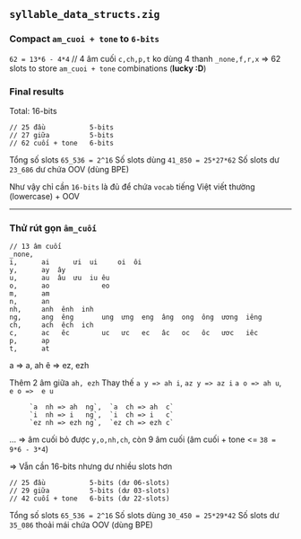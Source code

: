 ## `syllable_data_structs.zig`

### Compact `am_cuoi + tone` to `6-bits`

`62 = 13*6 - 4*4` // 4 âm cuối `c,ch,p,t` ko dùng 4 thanh `_none,f,r,x`
=> 62 slots to store `am_cuoi + tone` combinations (__lucky :D__)

### Final results

Total: 16-bits

    // 25 đầu           5-bits
    // 27 giữa          5-bits
    // 62 cuối + tone   6-bits

Tổng số slots `65_536 = 2^16`
Số slots dùng `41_850 = 25*27*62`
Số slots dư   `23_686` dư chứa OOV (dùng BPE)

Như vậy chỉ cần `16-bits` là đủ để chứa `vocab` tiếng Việt viết thường (lowercase) + OOV

- - -

### Thử rút gọn `âm_cuối`

    // 13 âm cuối
    _none,    
    i,      ai      ưi  ui     oi  ôi
    y,      ay  ây
    u,      au  âu  ưu  iu êu 
    o,      ao             eo
    m,      am 
    n,      an
    nh,     anh  ênh  inh
    ng,     ang  êng       ung  ưng  eng  âng  ong  ông  ương  iêng
    ch,     ach  êch  ich
    c,      ac   êc        uc   ưc   ec   âc   oc   ôc   ươc   iêc
    p,      ap
    t,      at
a =>  a,  ah
ê => ez, ezh

Thêm 2 âm giữa `ah, ezh`
Thay thế `a y => ah i`, `az y => az i`
         `a o => ah u`, ` e o =>  e u`

         `a  nh => ah  ng`,  `a  ch => ah  c`
         `i  nh => i   ng`,  `i  ch => i   c`
         `ez nh => ezh ng`,  `ez ch => ezh c`
...
=> âm cuối bỏ được `y,o,nh,ch`, còn 9 âm cuối (âm cuối + tone <= `38 = 9*6 - 3*4`)

=> Vẫn cần 16-bits nhưng dư nhiều slots hơn

    // 25 đầu           5-bits (dư 06-slots)
    // 29 giữa          5-bits (dư 03-slots)
    // 42 cuối + tone   6-bits (dư 22-slots)

Tổng số slots `65_536 = 2^16`
Số slots dùng `30_450 = 25*29*42`
Số slots dư   `35_086` thoải mái chứa OOV (dùng BPE)
